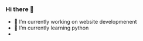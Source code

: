 ### Hi there 👋



- 🔭 I’m currently working on website developmenent 
- 🌱 I’m currently learning python
- <!--
- 👯 I’m looking to collaborate on ...
- 🤔 I’m looking for help with ...
- 💬 Ask me about ...
- 📫 How to reach me: ...
- 😄 Pronouns: ...
- ⚡ Fun fact: ...-->

